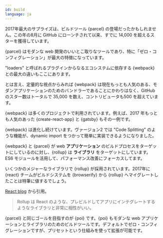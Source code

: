 ```yaml
---
id: build  
language: ja
---
```


2017年最大のサプライズは、ビルドツール {parcel} の登場だったかもしれません。この年の8月に GitHub にローンチされて以来、すでに 14,000 を超えるスターを獲得しています。

{parcel} はモダンな web 開発のいいとこ取りなツールであり、特に「ゼロ・コンフィグレーション」が最大の特徴になっています。

"loaders" と呼ばれるプラグインからなるエコシステムに依存する {webpack} との最大の違いもここにあります。

とは言え、定量的な視点からみれば {webpack} は現在もっとも人気のある、モダンアプリケーションのためのバンドラーであることにかわりはなく、GitHub のスター数はトータルで 35,000 を数え、コントリビュータも500 を超えています。

{webpack} は多くのプロジェクトで利用されています。例えば、2017 年もっとも人気のあった {create-react-app} と {gatsby} もその一例です。

{webpack} は進化し続けています。ヴァージョン2 では "Code Splitting" のような機能が、dynamic import をつかって簡単に実装できるようになりました。

{webpack} と {parcel} が web **アプリケーション** のビルドプロセスをターゲットにしているのに対し、{rollup} は **ライブラリ** をターゲットにしています。ES6 モジュールを活用して、パフォーマンス改善にフォーカスしてます。

いくつかのメジャーなライブラリで {rollup} が採用されています。2017年に {react} チームがビルドシステムを {browserify} から {rollup} へマイグレートしたことは特筆に値するでしょう。

[React blog](https://reactjs.org/blog/2017/12/15/improving-the-repository-infrastructure.html) から引用。

> Rollup は React のような、プレビルドしてアプリにインテグレートするようなライブラリと非常に相性がいい。

{parcel} と同じゴールを目指すのが {poi} です。{poi} もモダンな web アプリケーションとライブラリのためのビルドツールです。デフォルトでゼロ・コンフィグレーションですが、プリセットという仕組みを使って拡張が可能です。

